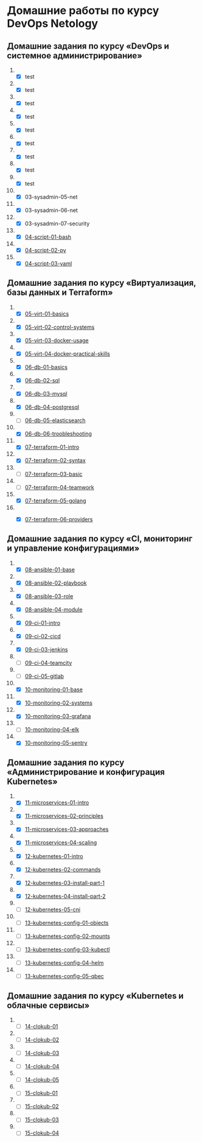 # Домашние работы по курсу DevOps Netology
## Домашние задания по курсу «DevOps и системное администрирование»
1. - [x] test  
2. - [x] test
3. - [x] test
4. - [x] test
5. - [x] test
6. - [x] test
7. - [x] test
8. - [x] test
9. - [x] test
10. - [x] 03-sysadmin-05-net
11. - [x] 03-sysadmin-06-net
12. - [x] 03-sysadmin-07-security
13. - [x] [04-script-01-bash](https://github.com/Ecriptor/devops-netology/tree/master/homeworks/04-script-01-bash)
14. - [x] [04-script-02-py](https://github.com/Ecriptor/devops-netology/tree/master/homeworks/04-script-02-py)
15. - [x] [04-script-03-yaml](https://github.com/Ecriptor/devops-netology/tree/master/homeworks/04-script-03-yaml)

## Домашние задания по курсу «Виртуализация, базы данных и Terraform»
1. - [x] [05-virt-01-basics](https://github.com/Ecriptor/devops-netology/tree/master/homeworks/05-virt-01-basics)
2. - [x] [05-virt-02-control-systems](https://github.com/Ecriptor/devops-netology/tree/master/homeworks/05-virt-02-control-systems)
3. - [x] [05-virt-03-docker-usage](https://github.com/Ecriptor/devops-netology/tree/master/homeworks/05-virt-03-docker-usage)
4. - [x] [05-virt-04-docker-practical-skills](https://github.com/Ecriptor/devops-netology/tree/master/homeworks/05-virt-04-docker-practical-skills)
5. - [x] [06-db-01-basics](https://github.com/Ecriptor/devops-netology/tree/master/homeworks/06-db-01-basics)
6. - [x] [06-db-02-sql](https://github.com/Ecriptor/devops-netology/tree/master/homeworks/06-db-02-sql)
7. - [x] [06-db-03-mysql](https://github.com/Ecriptor/devops-netology/tree/master/homeworks/06-db-03-mysql)
8. - [x] [06-db-04-postgresql](https://github.com/Ecriptor/devops-netology/tree/master/homeworks/06-db-04-postgresql)
9. - [ ] [06-db-05-elasticsearch](https://github.com/Ecriptor/devops-netology/tree/master/homeworks/06-db-05-elasticsearch)
10. - [x] [06-db-06-troobleshooting](https://github.com/Ecriptor/devops-netology/tree/master/homeworks/06-db-06-troobleshooting)
11. - [x] [07-terraform-01-intro](https://github.com/Ecriptor/devops-netology/tree/master/homeworks/07-terraform-01-intro)
12. - [x] [07-terraform-02-syntax](https://github.com/Ecriptor/devops-netology/tree/master/homeworks/07-terraform-02-syntax)
13. - [ ] [07-terraform-03-basic](https://github.com/Ecriptor/devops-netology/tree/master/homeworks/07-terraform-03-basic)
14. - [ ] [07-terraform-04-teamwork](https://github.com/Ecriptor/devops-netology/tree/master/homeworks/07-terraform-04-teamwork)
15. - [x] [07-terraform-05-golang](https://github.com/Ecriptor/devops-netology/tree/master/homeworks/07-terraform-05-golang)
16. - [x] [07-terraform-06-providers](https://github.com/Ecriptor/devops-netology/tree/master/homeworks/07-terraform-06-providers)


## Домашние задания по курсу «CI, мониторинг и управление конфигурациями»
1. - [x] [08-ansible-01-base](https://github.com/Ecriptor/devops-netology/tree/master/homeworks/08-ansible-01-base)
2. - [x] [08-ansible-02-playbook](https://github.com/Ecriptor/devops-netology/tree/master/homeworks/08-ansible-02-playbook)
3. - [x] [08-ansible-03-role](https://github.com/Ecriptor/devops-netology/tree/master/homeworks/08-ansible-03-role)
4. - [x] [08-ansible-04-module](https://github.com/Ecriptor/devops-netology/tree/master/homeworks/08-ansible-04-module)
5. - [x] [09-ci-01-intro](https://github.com/Ecriptor/devops-netology/tree/master/homeworks/09-ci-01-intro)
6. - [x] [09-ci-02-cicd](https://github.com/Ecriptor/devops-netology/tree/master/homeworks/09-ci-02-cicd)
7. - [x] [09-ci-03-jenkins](https://github.com/Ecriptor/devops-netology/tree/master/homeworks/09-ci-03-jenkins)
8. - [ ] [09-ci-04-teamcity](https://github.com/Ecriptor/devops-netology/tree/master/homeworks/09-ci-04-teamcity) 
9. - [ ] [09-ci-05-gitlab](https://github.com/Ecriptor/devops-netology/tree/master/homeworks/09-ci-05-gitlab)
10. - [x] [10-monitoring-01-base](https://github.com/netology-code/mnt-homeworks/tree/master/10-monitoring-01-base)
11. - [x] [10-monitoring-02-systems](https://github.com/Ecriptor/devops-netology/tree/master/homeworks/10-monitoring-02-systems)
12. - [x] [10-monitoring-03-grafana](https://github.com/Ecriptor/devops-netology/tree/master/homeworks/10-monitoring-03-grafana)
14. - [ ] [10-monitoring-04-elk](https://github.com/Ecriptor/devops-netology/tree/master/homeworks/10-monitoring-04-elk)
15. - [x] [10-monitoring-05-sentry](https://github.com/Ecriptor/devops-netology/tree/master/homeworks/10-monitoring-05-sentry)
## Домашние задания по курсу «Администрирование и конфигурация Kubernetes»
1. - [x] [11-microservices-01-intro](https://github.com/Ecriptor/devops-netology/tree/master/homeworks/11-microservices-01-intro)
2. - [x] [11-microservices-02-principles](https://github.com/Ecriptor/devops-netology/tree/master/homeworks/11-microservices-02-principles)
3. - [x] [11-microservices-03-approaches](https://github.com/Ecriptor/devops-netology/tree/master/homeworks/11-microservices-03-approaches)
4. - [x] [11-microservices-04-scaling](https://github.com/Ecriptor/devops-netology/tree/master/homeworks/11-microservices-04-scaling)
5. - [x] [12-kubernetes-01-intro](https://github.com/Ecriptor/devops-netology/tree/master/homeworks/12-kubernetes-01-intro)
6. - [x] [12-kubernetes-02-commands](https://github.com/Ecriptor/devops-netology/tree/master/homeworks/12-kubernetes-02-commands)
7. - [x] [12-kubernetes-03-install-part-1](https://github.com/Ecriptor/devops-netology/tree/master/homeworks/12-kubernetes-03-install-part-1)
8. - [x] [12-kubernetes-04-install-part-2](https://github.com/Ecriptor/devops-netology/tree/master/homeworks/12-kubernetes-04-install-part-2)
9. - [ ] [12-kubernetes-05-cni](https://github.com/Ecriptor/devops-netology/tree/master/homeworks/12-kubernetes-05-cni)
10. - [ ] [13-kubernetes-config-01-objects](https://github.com/Ecriptor/devops-netology/tree/master/homeworks/13-kubernetes-config-01-objects)
11. - [ ] [13-kubernetes-config-02-mounts](https://github.com/Ecriptor/devops-netology/tree/master/homeworks/13-kubernetes-config-02-mounts)
12. - [ ] [13-kubernetes-config-03-kubectl](https://github.com/Ecriptor/devops-netology/tree/master/homeworks/13-kubernetes-config-03-kubectl)
13. - [ ] [13-kubernetes-config-04-helm](https://github.com/Ecriptor/devops-netology/tree/master/homeworks/13-kubernetes-config-04-helm)
14. - [ ] [13-kubernetes-config-05-qbec](https://github.com/Ecriptor/devops-netology/tree/master/homeworks/13-kubernetes-config-05-qbec)
## Домашние задания по курсу «Kubernetes и облачные сервисы»
1. - [ ] [14-clokub-01](https://github.com/Ecriptor/devops-netology/tree/master/homeworks/14-clokub-01)
2. - [ ] [14-clokub-02](https://github.com/Ecriptor/devops-netology/tree/master/homeworks/14-clokub-02)
3. - [ ] [14-clokub-03](https://github.com/Ecriptor/devops-netology/tree/master/homeworks/14-clokub-03)
4. - [ ] [14-clokub-04](https://github.com/Ecriptor/devops-netology/tree/master/homeworks/14-clokub-04)
5. - [ ] [14-clokub-05](https://github.com/Ecriptor/devops-netology/tree/master/homeworks/14-clokub-05)
6. - [ ] [15-clokub-01](https://github.com/Ecriptor/devops-netology/tree/master/homeworks/15-clokub-01)
7. - [ ] [15-clokub-02](https://github.com/Ecriptor/devops-netology/tree/master/homeworks/15-clokub-02)
8. - [ ] [15-clokub-03](https://github.com/Ecriptor/devops-netology/tree/master/homeworks/15-clokub-03)
9. - [ ] [15-clokub-04](https://github.com/Ecriptor/devops-netology/tree/master/homeworks/15-clokub-04)
